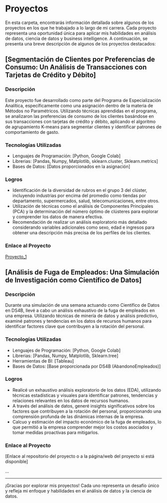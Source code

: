 # Proyectos

En esta carpeta, encontrarás información detallada sobre algunos de los proyectos en los que he trabajado a lo largo de mi carrera. Cada proyecto representa una oportunidad única para aplicar mis habilidades en análisis de datos, ciencia de datos y business intelligence. A continuación, se presenta una breve descripción de algunos de los proyectos destacados:

## [Segmentación de Clientes por Preferencias de Consumo: Un Análisis de Transacciones con Tarjetas de Crédito y Débito]

### Descripción
Este proyecto fue desarrollado como parte del Programa de Especialización Analítica, específicamente como una asignación dentro de la materia de Métodos no Paramétricos. Utilizando técnicas aprendidas en el programa, se analizaron las preferencias de consumo de los clientes basándose en sus transacciones con tarjetas de crédito y débito, aplicando el algoritmo de agrupamiento K-means para segmentar clientes y identificar patrones de comportamiento de gasto.

### Tecnologías Utilizadas
- Lenguajes de Programación: [Python, Google Colab]
- Librerias: [Pandas, Numpy, Matplotlib, sklearn.cluster, Sklearn.metrics]
- Bases de Datos: [Datos proporcionados en la asignación]


### Logros
- Identificación de la diversidad de rubros en el grupo 3 del clúster, incluyendo industrias por encima del promedio como tiendas por departamento, supermercados, salud, telecomunicaciones, entre otros.
- Utilización de técnicas como el análisis de Componentes Principales (PCA) y la determinación del número óptimo de clústeres para explorar y comprender los datos de manera efectiva.
- Recomendación de realizar un análisis exploratorio más detallado considerando variables adicionales como sexo, edad e ingresos para obtener una descripción más precisa de los perfiles de los clientes.

### Enlace al Proyecto
[Proyecto_1](https://github.com/anaile19/Portafolio/tree/7a9a0624d17c97e6ccb4328092b4754759a7943a/Proyectos/Proyecto1) 

## [Análisis de Fuga de Empleados: Una Simulación de Investigación como Científico de Datos]

### Descripción
Durante una simulación de una semana actuando como Científico de Datos en DS4B, llevé a cabo un análisis exhaustivo de la fuga de empleados en una empresa. Utilizando técnicas de minería de datos y análisis predictivo, examiné patrones y tendencias en los datos de recursos humanos para identificar factores clave que contribuyen a la rotación del personal.

### Tecnologías Utilizadas
- Lenguajes de Programación: [Python, Google Colab]
- Librerias: [Pandas, Numpy, Matplotlib, Sklearn.tree]
- Herramientas de BI: [Tableau]
- Bases de Datos: [Base proporcionada por DS4B (AbandonoEmpleados)]


### Logros
- Realicé un exhaustivo análisis exploratorio de los datos (EDA), utilizando técnicas estadísticas y visuales para identificar patrones, tendencias y relaciones relevantes en los datos de recursos humanos.
- A través del análisis de datos, generé insights significativos sobre los factores que contribuyen a la rotación del personal, proporcionando una comprensión profunda de las dinámicas internas de la empresa.
- Calcuo y estimación del impacto económico de la fuga de empleados, lo que permitió a la empresa comprender mejor los costos asociados y tomar medidas proactivas para mitigarlos.

### Enlace al Proyecto
[Enlace al repositorio del proyecto o a la página/web del proyecto si está disponible]

...

---

¡Gracias por explorar mis proyectos! Cada uno representa un desafío único y refleja mi enfoque y habilidades en el análisis de datos y la ciencia de datos.
